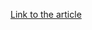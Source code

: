 [Link to the article](https://trustwave.com/en-us/resources/blogs/spiderlabs-blog/handshake-with-mysql-bots/)
